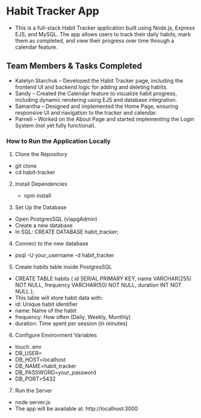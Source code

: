 # Habit Tracker App

- This is a full-stack Habit Tracker application built using Node.js, Express EJS, and MySQL. The app allows users to track their daily habits, mark them as completed, and view their progress over time through a calendar feature.

## Team Members & Tasks Completed

- Katelyn Starchuk – Developed the Habit Tracker page, including the frontend UI and backend logic for adding and deleting habits.
- Sandy – Created the Calendar feature to visualize habit progress, including dynamic rendering using EJS and database integration.
- Samantha – Designed and implemented the Home Page, ensuring responsive UI and navigation to the tracker and calendar.
- Parnell – Worked on the About Page and started implementing the Login System (not yet fully functional).


### How to Run the Application Locally

1. Clone the Repository

- git clone <repo-url>
- cd habit-tracker

2. Install Dependencies
   - npm install
  
3. Set Up the Database

- Open PostgresSQL (viapgAdmin)
- Create a new database
- In SQL: CREATE DATABASE habit_tracker;

4. Connect to the new database
  - psql -U your_username -d habit_tracker

5. Create habits table inside PostgresSQL
  - CREATE TABLE habits (
    id SERIAL PRIMARY KEY,
    name VARCHAR(255) NOT NULL,
    frequency VARCHAR(50) NOT NULL,
    duration INT NOT NULL
);
- This table will store habit data with:
- id: Unique habit identifier
- name: Name of the habit
- frequency: How often (Daily, Weekly, Monthly)
- duration: Time spent per session (in minutes)

6. Configure Environment Variables
- touch .env
- DB_USER=
- DB_HOST=localhost
- DB_NAME=habit_tracker
- DB_PASSWORD=your_password
- DB_PORT=5432


7. Run the Server

- node server.js
- The app will be available at: http://localhost:3000
